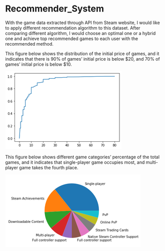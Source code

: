 # Recommender_System

With the game data extracted through API from Steam website, I would like to apply different recommendation algorithm to this dataset. After comparing different algorithm, I would choose an optimal one or a hybrid one and achieve top recommended games to each user with the recommended method. 

This figure below shows the distribution of the initial price of games, and it indicates that there is 90% of games’ initial price is below $20, and 70% of games’ initial price is below $10.

![Alt text](Game_price_distribution.png?raw=true "Title")

This figure below shows different game categories’ percentage of the total games, and it indicates that single-player game occupies most, and multi-player game takes the fourth place.

![Alt text](Game_category_distribution.png?raw=true "Title")
